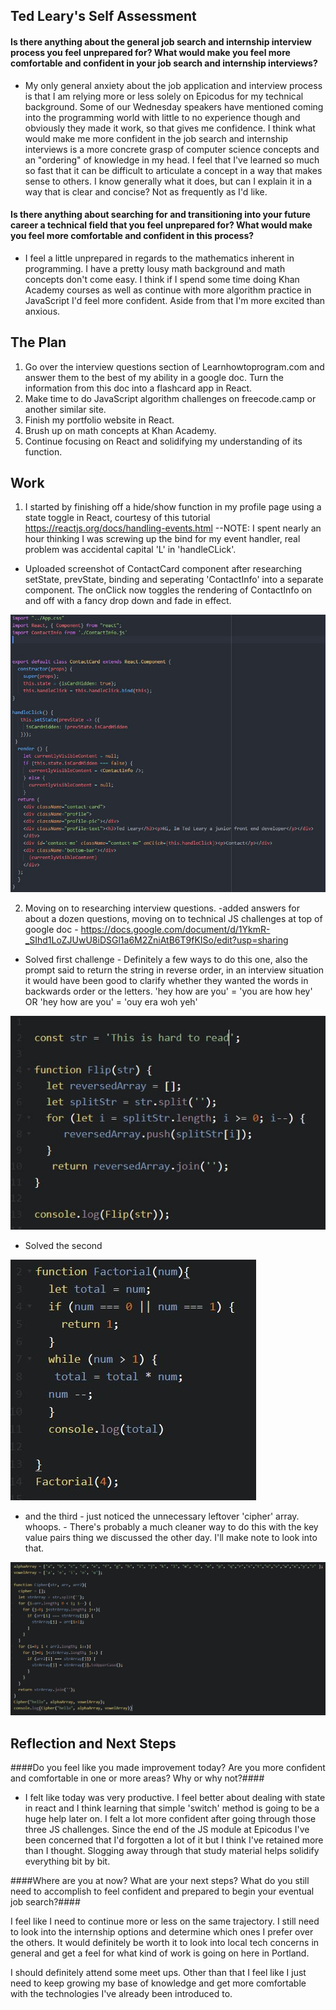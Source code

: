 ## Ted Leary's Self Assessment ##

#### Is there anything about the general job search and internship interview process you feel unprepared for? What would make you feel more comfortable and confident in your job search and internship interviews? ####

* My only general anxiety about the job application and interview process is that I am relying more or less solely on Epicodus for my technical background. Some of our Wednesday speakers have mentioned coming into the programming world with little to no experience though and obviously they made it work, so that gives me confidence.
  I think what would make me more confident in the job search and internship interviews is a more concrete grasp of computer science concepts and an "ordering" of knowledge in my head. I feel that I've learned so much so fast that it can be difficult to articulate a concept in a way that makes sense to others. I know generally what it does, but can I explain it in a way that is clear and concise? Not as frequently as I'd like.

#### Is there anything about searching for and transitioning into your future career a technical field that you feel unprepared for? What would make you feel more comfortable and confident in this process? ####

* I feel a little unprepared in regards to the mathematics inherent in programming. I have a pretty lousy math background and math concepts don't come easy. I think if I spend some time doing Khan Academy courses as well as continue with more algorithm practice in JavaScript I'd feel more confident. Aside from that I'm more excited than anxious.



## The Plan ##

1. Go over the interview questions section of Learnhowtoprogram.com and answer them to the best of my ability in a google doc. Turn the information from this doc into a flashcard app in React.
2. Make time to do JavaScript algorithm challenges on freecode.camp or another similar site.
3. Finish my portfolio website in React.
4. Brush up on math concepts at Khan Academy.
5. Continue focusing on React and solidifying my understanding of its function.


## Work ##

1. I started by finishing off a hide/show function in my profile page using a state toggle in React, courtesy of this tutorial https://reactjs.org/docs/handling-events.html --NOTE: I spent nearly an hour thinking I was screwing up the bind for my event handler, real problem was accidental capital 'L' in 'handleCLick'.

- Uploaded screenshot of ContactCard component after researching setState, prevState, binding and seperating 'ContactInfo' into a separate component. The onClick now toggles the rendering of ContactInfo on and off with a fancy drop down and fade in effect.

<img src=./state-success.JPG>

2. Moving on to researching interview questions. -added answers for about a dozen questions, moving on to technical JS challenges at top of google doc - https://docs.google.com/document/d/1YkmR-_SIhd1LoZJUwU8iDSGl1a6M2ZniAtB6T9fKISo/edit?usp=sharing

- Solved first challenge - Definitely a few ways to do this one, also the prompt said to return the string in reverse order, in an interview situation it would have been good to clarify whether they wanted the words in backwards order or the letters. 'hey how are you' = 'you are how hey' OR 'hey how are you' = 'ouy era woh yeh'

<img src='./answer1.JPG'>

- Solved the second

<img src='./answer2.JPG'>

- and the third - just noticed the unnecessary leftover 'cipher' array. whoops. - There's probably a much cleaner way to do this with the key value pairs thing we discussed the other day. I'll make note to look into that.

<img src='./answer3.JPG'>

## Reflection and Next Steps ##

####Do you feel like you made improvement today? Are you more confident and comfortable in one or more areas? Why or why not?####

* I felt like today was very productive. I feel better about dealing with state in react and I think learning that simple 'switch' method is going to be a huge help later on. I felt a lot more confident after going through those three JS challenges. Since the end of the JS module at Epicodus I've been concerned that I'd forgotten a lot of it but I think I've retained more than I thought.
Slogging away through that study material helps solidify everything bit by bit.

####Where are you at now? What are your next steps? What do you still need to accomplish to feel confident and prepared to begin your eventual job search?####

I feel like I need to continue more or less on the same trajectory. I still need to look into the internship options and determine which ones I prefer over the others. It would definitely be worth it to look into local tech concerns in general and get a feel for what kind of work is going on here in Portland.

I should definitely attend some meet ups. Other than that I feel like I just need to keep growing my base of knowledge and get more comfortable with the technologies I've already been introduced to.
